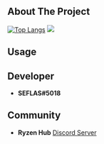 ## About The Project

[![Top Langs](https://github-readme-stats.vercel.app/api/top-langs/?username=SEFLAS&layout=compact&theme=vision-friendly-dark)](https://github.com/anuraghazra/github-readme-stats)
![](https://cdn.discordapp.com/attachments/975219114937311265/996751893432909885/R.png)
## Usage

## Developer
- **SEFLAS#5018**
## Community
- **Ryzen Hub** [Discord Server](https://discord.gg/nCRxx5czEh)

